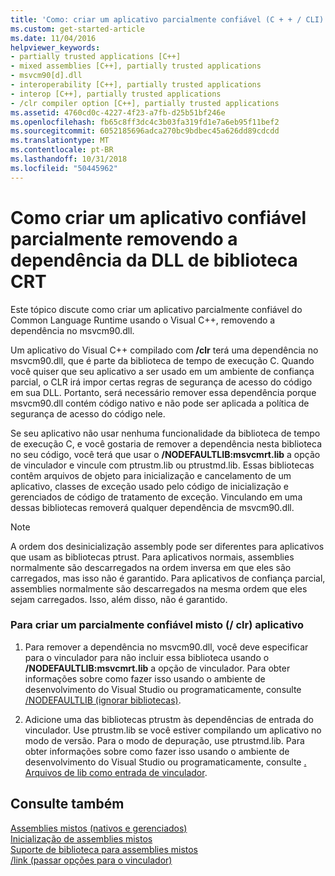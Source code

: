 ```yaml
---
title: 'Como: criar um aplicativo parcialmente confiável (C + + / CLI)'
ms.custom: get-started-article
ms.date: 11/04/2016
helpviewer_keywords:
- partially trusted applications [C++]
- mixed assemblies [C++], partially trusted applications
- msvcm90[d].dll
- interoperability [C++], partially trusted applications
- interop [C++], partially trusted applications
- /clr compiler option [C++], partially trusted applications
ms.assetid: 4760cd0c-4227-4f23-a7fb-d25b51bf246e
ms.openlocfilehash: fb65c8ff3dc4c3b03fa319fd1e7a6eb95f11bef2
ms.sourcegitcommit: 6052185696adca270bc9bdbec45a626dd89cdcdd
ms.translationtype: MT
ms.contentlocale: pt-BR
ms.lasthandoff: 10/31/2018
ms.locfileid: "50445962"
---
```

# <a name="how-to-create-a-partially-trusted-application-by-removing-dependency-on-the-crt-library-dll"></a>Como criar um aplicativo confiável parcialmente removendo a dependência da DLL de biblioteca CRT

Este tópico discute como criar um aplicativo parcialmente confiável do Common Language Runtime usando o Visual C++, removendo a dependência no msvcm90.dll.

Um aplicativo do Visual C++ compilado com **/clr** terá uma dependência no msvcm90.dll, que é parte da biblioteca de tempo de execução C. Quando você quiser que seu aplicativo a ser usado em um ambiente de confiança parcial, o CLR irá impor certas regras de segurança de acesso do código em sua DLL. Portanto, será necessário remover essa dependência porque msvcm90.dll contém código nativo e não pode ser aplicada a política de segurança de acesso do código nele.

Se seu aplicativo não usar nenhuma funcionalidade da biblioteca de tempo de execução C, e você gostaria de remover a dependência nesta biblioteca no seu código, você terá que usar o **/NODEFAULTLIB:msvcmrt.lib** a opção de vinculador e vincule com ptrustm.lib ou ptrustmd.lib. Essas bibliotecas contêm arquivos de objeto para inicialização e cancelamento de um aplicativo, classes de exceção usado pelo código de inicialização e gerenciados de código de tratamento de exceção. Vinculando em uma dessas bibliotecas removerá qualquer dependência de msvcm90.dll.

> [!NOTE]
>  A ordem dos desinicialização assembly pode ser diferentes para aplicativos que usam as bibliotecas ptrust. Para aplicativos normais, assemblies normalmente são descarregados na ordem inversa em que eles são carregados, mas isso não é garantido. Para aplicativos de confiança parcial, assemblies normalmente são descarregados na mesma ordem que eles sejam carregados. Isso, além disso, não é garantido.

### <a name="to-create-a-partially-trusted-mixed-clr-application"></a>Para criar um parcialmente confiável misto (/ clr) aplicativo

1. Para remover a dependência no msvcm90.dll, você deve especificar para o vinculador para não incluir essa biblioteca usando o **/NODEFAULTLIB:msvcmrt.lib** a opção de vinculador. Para obter informações sobre como fazer isso usando o ambiente de desenvolvimento do Visual Studio ou programaticamente, consulte [/NODEFAULTLIB (ignorar bibliotecas)](../build/reference/nodefaultlib-ignore-libraries.md).

1. Adicione uma das bibliotecas ptrustm às dependências de entrada do vinculador. Use ptrustm.lib se você estiver compilando um aplicativo no modo de versão. Para o modo de depuração, use ptrustmd.lib. Para obter informações sobre como fazer isso usando o ambiente de desenvolvimento do Visual Studio ou programaticamente, consulte [. Arquivos de lib como entrada de vinculador](../build/reference/dot-lib-files-as-linker-input.md).

## <a name="see-also"></a>Consulte também

[Assemblies mistos (nativos e gerenciados)](../dotnet/mixed-native-and-managed-assemblies.md)<br/>
[Inicialização de assemblies mistos](../dotnet/initialization-of-mixed-assemblies.md)<br/>
[Suporte de biblioteca para assemblies mistos](../dotnet/library-support-for-mixed-assemblies.md)<br/>
[/link (passar opções para o vinculador)](../build/reference/link-pass-options-to-linker.md)
